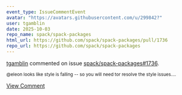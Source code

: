 ```yaml
---
event_type: IssueCommentEvent
avatar: "https://avatars.githubusercontent.com/u/299842?"
user: tgamblin
date: 2025-10-03
repo_name: spack/spack-packages
html_url: https://github.com/spack/spack-packages/pull/1736
repo_url: https://github.com/spack/spack-packages
---
```


<a href='https://github.com/tgamblin' target='_blank'>tgamblin</a> commented on issue <a href='https://github.com/spack/spack-packages/pull/1736' target='_blank'>spack/spack-packages#1736</a>.

<small>@eleon looks like style is falling -- so you will need tor resolve the style issues....</small>

<a href='https://github.com/spack/spack-packages/pull/1736' target='_blank'>View Comment</a>